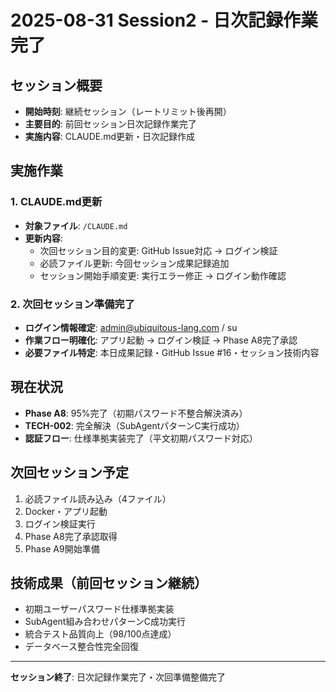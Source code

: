 # 2025-08-31 Session2 - 日次記録作業完了

## セッション概要
- **開始時刻**: 継続セッション（レートリミット後再開）
- **主要目的**: 前回セッション日次記録作業完了
- **実施内容**: CLAUDE.md更新・日次記録作成

## 実施作業

### 1. CLAUDE.md更新
- **対象ファイル**: `/CLAUDE.md`
- **更新内容**:
  - 次回セッション目的変更: GitHub Issue対応 → ログイン検証
  - 必読ファイル更新: 今回セッション成果記録追加
  - セッション開始手順変更: 実行エラー修正 → ログイン動作確認

### 2. 次回セッション準備完了
- **ログイン情報確定**: admin@ubiquitous-lang.com / su
- **作業フロー明確化**: アプリ起動 → ログイン検証 → Phase A8完了承認
- **必要ファイル特定**: 本日成果記録・GitHub Issue #16・セッション技術内容

## 現在状況
- **Phase A8**: 95%完了（初期パスワード不整合解決済み）
- **TECH-002**: 完全解決（SubAgentパターンC実行成功）
- **認証フロー**: 仕様準拠実装完了（平文初期パスワード対応）

## 次回セッション予定
1. 必読ファイル読み込み（4ファイル）
2. Docker・アプリ起動
3. ログイン検証実行
4. Phase A8完了承認取得
5. Phase A9開始準備

## 技術成果（前回セッション継続）
- 初期ユーザーパスワード仕様準拠実装
- SubAgent組み合わせパターンC成功実行
- 統合テスト品質向上（98/100点達成）
- データベース整合性完全回復

---
**セッション終了**: 日次記録作業完了・次回準備整備完了